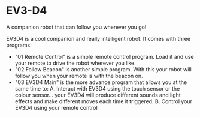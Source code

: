 # EV3-D4

A companion robot that can follow you wherever you go!

EV3D4 is a cool companion and really intelligent robot. 
It comes with three programs:
- "01 Remote Control" is a simple remote control program. Load it and use your remote to drive the robot wherever you like.
- "02 Follow Beacon" is another simple program. With this your robot will follow you when your remote is with the beacon on. 
- "03 EV3D4 Main" is the more advance program that allows you at the same time to:
A. Interact with EV3D4 using the touch sensor or the colour sensor… your EV3D4 will produce different sounds and light effects and make different moves each time it triggered.
B. Control your EV3D4 using your remote control
